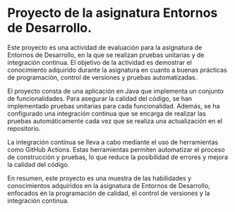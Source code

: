 # Proyecto de la asignatura Entornos de Desarrollo.
Este proyecto es una actividad de evaluación para la asignatura de Entornos de Desarrollo, en la que se realizan pruebas unitarias y de integración continua. El objetivo de la actividad es demostrar el conocimiento adquirido durante la asignatura en cuanto a buenas prácticas de programación, control de versiones y pruebas automatizadas.

El proyecto consta de una aplicación en Java que implementa un conjunto de funcionalidades. Para asegurar la calidad del código, se han implementado pruebas unitarias para cada funcionalidad. Además, se ha configurado una integración continua que se encarga de realizar las pruebas automáticamente cada vez que se realiza una actualización en el repositorio.

La integración continua se lleva a cabo mediante el uso de herramientas como GitHub Actions. Estas herramientas permiten automatizar el proceso de construcción y pruebas, lo que reduce la posibilidad de errores y mejora la calidad del código.

En resumen, este proyecto es una muestra de las habilidades y conocimientos adquiridos en la asignatura de Entornos de Desarrollo, enfocados en la programación de calidad, el control de versiones y la integración continua.
